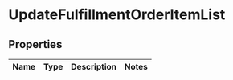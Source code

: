 # UpdateFulfillmentOrderItemList

## Properties
Name | Type | Description | Notes
------------ | ------------- | ------------- | -------------
